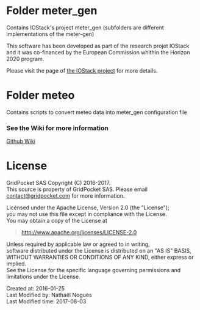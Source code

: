 # Folder meter_gen
Contains IOStack's project meter_gen (subfolders are different implementations of the meter-gen)

This software has been developed as part of the research projet IOStack and it was co-financed by the European Commission whithin the Horizon 2020 program. 

Please visit the page of <a href="http://www.iostack.eu/">the IOStack project</a> for more details.

# Folder meteo
Contains scripts to convert meteo data into meter_gen configuration file

### See the Wiki for more information

[Github Wiki](https://github.com/gridpocket/project-iostack/wiki)

 
# License

GridPocket SAS Copyright (C) 2016-2017.  
This source is property of GridPocket SAS. Please email contact@gridpocket.com for more information.

Licensed under the Apache License, Version 2.0 (the "License");  
you may not use this file except in compliance with the License.  
You may obtain a copy of the License at

> http://www.apache.org/licenses/LICENSE-2.0

Unless required by applicable law or agreed to in writing,  
software distributed under the License is distributed on an "AS IS" BASIS,  
WITHOUT WARRANTIES OR CONDITIONS OF ANY KIND, either express or implied.  
See the License for the specific language governing permissions and limitations under the License.

Created at:         2016-01-25  
Last Modified by:   Nathaël Noguès  
Last Modified time: 2017-08-03  
